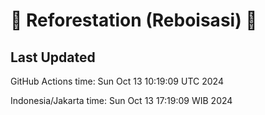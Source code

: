 
# 🌳 Reforestation (Reboisasi) 🌲

## Last Updated

GitHub Actions time: Sun Oct 13 10:19:09 UTC 2024

Indonesia/Jakarta time: Sun Oct 13 17:19:09 WIB 2024
